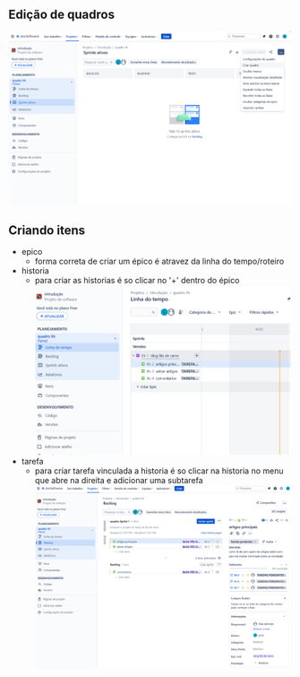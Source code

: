 ## Edição de quadros
![Alt text](imagens/image.png)
## Criando itens
- epico
    - forma correta de criar um épico é atravez da linha do tempo/roteiro 
- historia
    - para criar as historias é so clicar no '+' dentro do épico
![Alt text](imagens/image-1.png)
- tarefa
    - para criar tarefa vinculada a historia é so clicar na historia no menu que abre na direita e adicionar uma subtarefa
![Alt text](imagens/image-2.png)